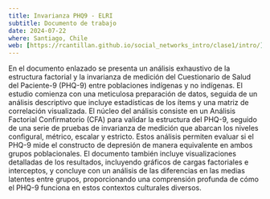 ```yaml
---
title: Invarianza PHQ9 - ELRI
subtitle: Documento de trabajo
date: 2024-07-22
where: Santiago, Chile
web: [https://rcantillan.github.io/social_networks_intro/clase1/intro/](https://rcantillan.github.io/elri_code_analysis/code/invarianza/)
---
```



En el documento enlazado se presenta un análisis exhaustivo de la estructura factorial y la invarianza de medición del Cuestionario de Salud del Paciente-9 (PHQ-9) entre poblaciones indígenas y no indígenas. El estudio comienza con una meticulosa preparación de datos, seguida de un análisis descriptivo que incluye estadísticas de los ítems y una matriz de correlación visualizada. El núcleo del análisis consiste en un Análisis Factorial Confirmatorio (CFA) para validar la estructura del PHQ-9, seguido de una serie de pruebas de invarianza de medición que abarcan los niveles configural, métrico, escalar y estricto. Estos análisis permiten evaluar si el PHQ-9 mide el constructo de depresión de manera equivalente en ambos grupos poblacionales. El documento también incluye visualizaciones detalladas de los resultados, incluyendo gráficos de cargas factoriales e interceptos, y concluye con un análisis de las diferencias en las medias latentes entre grupos, proporcionando una comprensión profunda de cómo el PHQ-9 funciona en estos contextos culturales diversos.
